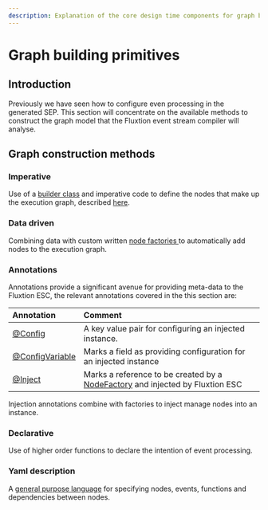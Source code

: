 ```yaml
---
description: Explanation of the core design time components for graph building
---
```


# Graph building primitives

## Introduction

Previously we have seen how to configure even processing in the generated SEP. This section will concentrate on the available methods to construct the graph model that the Fluxtion event stream compiler will analyse. 

## Graph construction methods

### Imperative

Use of a [builder class](https://github.com/v12technology/fluxtion/blob/master/builder/src/main/java/com/fluxtion/api/node/SEPConfig.java) and imperative code to define the nodes that make up the execution graph, described [here](imperative.md).

### Data driven

Combining data with custom written [node factories ](https://github.com/v12technology/fluxtion/blob/master/builder/src/main/java/com/fluxtion/api/node/NodeFactory.java)to automatically add nodes to the execution graph.

### Annotations

Annotations provide a significant avenue for providing meta-data to the Fluxtion ESC, the relevant annotations covered in the this section are:

| Annotation | Comment |
| :--- | :--- |
| [@Config](https://github.com/v12technology/fluxtion/blob/master/builder/src/main/java/com/fluxtion/api/annotations/Config.java) | A key value pair for configuring an injected instance. |
| [@ConfigVariable](https://github.com/v12technology/fluxtion/blob/master/builder/src/main/java/com/fluxtion/api/annotations/ConfigVariable.java) | Marks a field as providing configuration for an injected instance |
| [@Inject](https://github.com/v12technology/fluxtion/blob/master/builder/src/main/java/com/fluxtion/api/annotations/Inject.java) | Marks a reference to be created by a [NodeFactory](https://github.com/v12technology/fluxtion/blob/master/builder/src/main/java/com/fluxtion/api/node/NodeFactory.java) and injected by Fluxtion ESC |

Injection annotations combine with factories to inject manage nodes into an instance.

### Declarative

Use of higher order functions to declare the intention of event processing. 

###  Yaml description

A [general purpose language](https://github.com/v12technology/fluxtion/blob/master/generator/src/main/java/com/fluxtion/creator/Creator.java) for specifying nodes, events, functions and dependencies between nodes.

